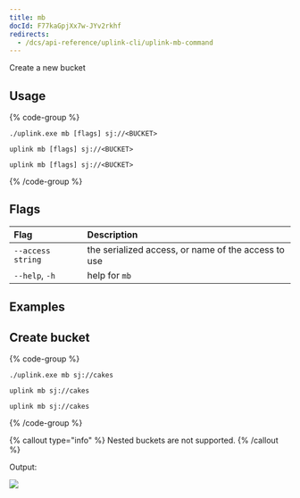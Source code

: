 ```yaml
---
title: mb
docId: F77kaGpjXx7w-JYv2rkhf
redirects:
  - /dcs/api-reference/uplink-cli/uplink-mb-command
---
```


Create a new bucket

## Usage

{% code-group %}

```windows
./uplink.exe mb [flags] sj://<BUCKET>
```

```linux
uplink mb [flags] sj://<BUCKET>
```

```macos
uplink mb [flags] sj://<BUCKET>
```

{% /code-group %}

## Flags

| Flag              | Description                                         |
| :---------------- | :-------------------------------------------------- |
| `--access string` | the serialized access, or name of the access to use |
| `--help`, `-h`    | help for `mb`                                       |

## Examples

## Create bucket

{% code-group %}

```windows
./uplink.exe mb sj://cakes
```

```linux
uplink mb sj://cakes
```

```macos
uplink mb sj://cakes
```

{% /code-group %}

{% callout type="info"  %}
Nested buckets are not supported.
{% /callout %}

Output:

![](https://link.us1.storjshare.io/raw/jua7rls6hkx5556qfcmhrqed2tfa/docs/images/tu46BijIJlozZB2Rhhjd5_bucketcakescreated.png)
